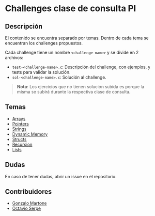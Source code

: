 # Challenges clase de consulta PI

## Descripción

El contenido se encuentra separado por temas. Dentro de cada tema se encuentran los challenges propuestos.

Cada challenge tiene un nombre `<challenge-name>` y se divide en 2 archivos:
- `test-<challenge-name>.c`: Descripción del challenge, con ejemplos, y tests para validar la solución.
- `sol-<challenge-name>.c`: Solución al challenge.

> **Nota:** Los ejercicios que no tienen solución subida es porque la misma se subirá durante la respectiva clase de consulta.


## Temas

- [Arrays](./arrays)
- [Pointers](./pointers)
- [Strings](./strings)
- [Dynamic Memory](./dynamic-memory)
- [Structs](./structs)
- [Recursion](./recursion)
- [Lists](./lists)

## Dudas

En caso de tener dudas, abrir un issue en el repositorio.

## Contribuidores
- [Gonzalo Martone](https://github.com/ImNotGone)
- [Octavio Serpe](https://github.com/OctavioSerpe)

